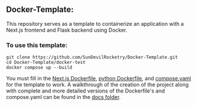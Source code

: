 
## Docker-Template:

This repository serves as a template to containerize an application with a Next.js frontend and Flask backend using Docker. 

### To use this template:
 
```
git clone https://github.com/SunDevilRocketry/Docker-Template.git
cd Docker-Template/docker-test
docker compose up --build
```
You must fill in the [Next.js Dockerfile](docker-test/nextjs/Dockerfile), [python Dockerfile](docker-test/python/Dockerfile), and [compose.yaml](docker-test/compose.yaml) for the template to work. A walkthrough of the creation of the project along with complete and more detailed versions of the Dockerfile's and compose.yaml can be found in the [docs folder](./docker-test/docs/).
